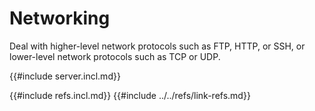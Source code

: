 # Networking

Deal with higher-level network protocols such as FTP, HTTP, or SSH, or lower-level network protocols such as TCP or UDP.

{{#include server.incl.md}}

{{#include refs.incl.md}}
{{#include ../../refs/link-refs.md}}
